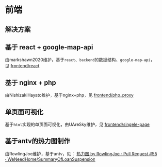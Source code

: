 # 前端

## 解决方案

## 基于 react + google-map-api

由markshawn2020维护，基于`react`、`backend`的数据结构、`google-map-api`，见 [frontend/react](./react)

## 基于 nginx + php

由NishizakiHayato维护，基于nginx+php，见 [frontend/php_proxy](./php_proxy)

## 单页面可视化

基于`html`实现的单页面可视化，由UAreSky维护，见 [frontend/singele-page](./single-page)

## 基于antv的热力图制作

由RowlingJoe维护，基于antv，见： [热力图 by RowlingJoe · Pull Request #55 · WeNeedHome/SummaryOfLoanSuspension](https://github.com/WeNeedHome/SummaryOfLoanSuspension/pull/55)
